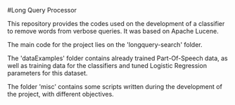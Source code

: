 #Long Query Processor

This repository provides the codes used on the development of a classifier to remove words from verbose queries. It was based on Apache Lucene.

The main code for the project lies on the 'longquery-search' folder.

The 'dataExamples' folder contains already trained Part-Of-Speech data, as well as training data for the classifiers and tuned Logistic Regression parameters for this dataset.

The folder 'misc' contains some scripts written during the development of the project, with different objectives.
